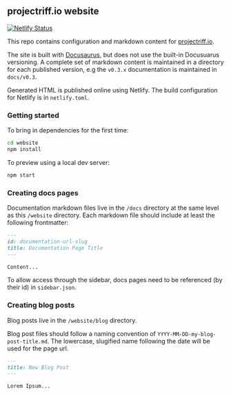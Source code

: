 ## projectriff.io website
[![Netlify Status](https://api.netlify.com/api/v1/badges/19a10200-d02a-45dd-a275-e873334f8624/deploy-status)](https://app.netlify.com/sites/hardcore-darwin-8dc428/deploys)


This repo contains configuration and markdown content for [projectriff.io](projectriff.io).

The site is built with [Docusaurus](https://docusaurus.io/), but does not use the built-in Docusuarus versioning. A complete set of markdown content is maintained in a directory for each published version, e.g the `v0.3.x` documentation is maintained in `docs/v0.3`.

Generated HTML is published online using Netlify. The build configuration for Netlify is in `netlify.toml`.

### Getting started
To bring in dependencies for the first time:

```sh
cd website
npm install
```

To preview using a local dev server:
```sh
npm start
```

### Creating docs pages

Documentation markdown files live in the `/docs` directory at the same level as this `/website` directory. Each markdown file should include at least the following frontmatter:

```markdown
---
id: documentation-url-slug
title: Documentation Page Title
---

Content...
```
To allow access through the sidebar, docs pages need to be referenced (by their id) in `sidebar.json`.

### Creating blog posts

Blog posts live in the `/website/blog` directory.

Blog post files should follow a naming convention of `YYYY-MM-DD-my-blog-post-title.md`. The lowercase, slugified name following the date will be used for the page url.

```markdown
---
title: New Blog Post
---

Lorem Ipsum...
```
